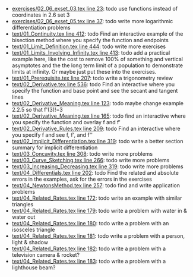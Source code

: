* [exercises/02_06_exset_03.tex line 23](../exercises/02_06_exset_03.tex#L23): todo use functions instead of coordinates in 2.6 set 3
* [exercises/02_06_exset_05.tex line 37](../exercises/02_06_exset_05.tex#L37): todo write more logarithmic differentiation problems
* [text/01_Continuity.tex line 412](../text/01_Continuity.tex#L412): todo Find an interactive example of the bisection method where you specify the function and endpoints
* [text/01_Limit_Definition.tex line 444](../text/01_Limit_Definition.tex#L444): todo write more exercises
* [text/01_Limits_Involving_Infinity.tex line 413](../text/01_Limits_Involving_Infinity.tex#L413): todo add a practical example here, like the cost to remove 100% of something and vertical asymptotes and the the long term limit of a population to demonstrate limits at infinity.  Or maybe just put these into the exercises.
* [text/01_Prerequisite.tex line 207](../text/01_Prerequisite.tex#L207): todo write a trigonometry review
* [text/02_Derivative.tex line 536](../text/02_Derivative.tex#L536): todo Find an interactive where you specify the function and base point and see the secant and tangent lines
* [text/02_Derivative_Meaning.tex line 123](../text/02_Derivative_Meaning.tex#L123): todo maybe change example 2.2.5 so that f'(3)!=3
* [text/02_Derivative_Meaning.tex line 165](../text/02_Derivative_Meaning.tex#L165): todo find an interactive where you specify the function and overlay f and f'
* [text/02_Derivative_Rules.tex line 209](../text/02_Derivative_Rules.tex#L209): todo Find an interactive where you specify f and see f, f', and f''
* [text/02_Implicit_Differentiation.tex line 319](../text/02_Implicit_Differentiation.tex#L319): todo write a better section summary for implicit differentiation
* [text/03_Concavity.tex line 308](../text/03_Concavity.tex#L308): todo write more problems
* [text/03_Curve_Sketching.tex line 266](../text/03_Curve_Sketching.tex#L266): todo write more problems
* [text/03_Increasing_Decreasing.tex line 319](../text/03_Increasing_Decreasing.tex#L319): todo write more problems
* [text/04_Differentials.tex line 202](../text/04_Differentials.tex#L202): todo Find the related and absolute errors in the examples, ask for the errors in the exercises
* [text/04_NewtonsMethod.tex line 257](../text/04_NewtonsMethod.tex#L257): todo find and write application problems
* [text/04_Related_Rates.tex line 172](../text/04_Related_Rates.tex#L172): todo write an example with similar triangles
* [text/04_Related_Rates.tex line 179](../text/04_Related_Rates.tex#L179): todo write a problem with water in & water out
* [text/04_Related_Rates.tex line 180](../text/04_Related_Rates.tex#L180): todo write a problem with an isosceles triangle
* [text/04_Related_Rates.tex line 181](../text/04_Related_Rates.tex#L181): todo write a problem with a person, light & shadow
* [text/04_Related_Rates.tex line 182](../text/04_Related_Rates.tex#L182): todo write a problem with a television camera & rocket?
* [text/04_Related_Rates.tex line 183](../text/04_Related_Rates.tex#L183): todo write a problem with a lighthouse beam?
